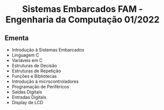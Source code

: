 <h1 align="center">
    Sistemas Embarcados FAM - Engenharia da Computação 01/2022
</h1>

## Ementa
- Introdução à Sistemas Embarcados
- Linguagem C
- Variáveis em C
- Estruturas de Decisão
- Estruturas de Repetição
- Funções e Bibliotecas
- Introdução à microcontroladores
- Programação de Periféricos
- Saídas Digitais
- Entradas Digitais
- Display de LCD
